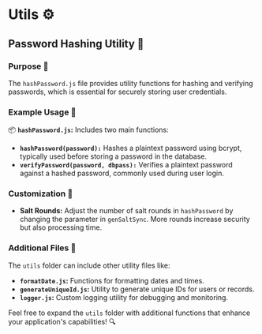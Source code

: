 # Utils ⚙️

## Password Hashing Utility 🔑

### Purpose 🎯

The `hashPassword.js` file provides utility functions for hashing and verifying passwords, which is essential for securely storing user credentials.

### Example Usage 🚀

📦 **`hashPassword.js`:** Includes two main functions:

- **`hashPassword(password):`** Hashes a plaintext password using bcrypt, typically used before storing a password in the database.
- **`verifyPassword(password, dbpass):`** Verifies a plaintext password against a hashed password, commonly used during user login.

### Customization 🎨

- **Salt Rounds:** Adjust the number of salt rounds in `hashPassword` by changing the parameter in `genSaltSync`. More rounds increase security but also processing time.

### Additional Files 📂

The `utils` folder can include other utility files like:

- **`formatDate.js`:** Functions for formatting dates and times.
- **`generateUniqueId.js`:** Utility to generate unique IDs for users or records.
- **`logger.js`:** Custom logging utility for debugging and monitoring.

Feel free to expand the `utils` folder with additional functions that enhance your application's capabilities! 🔍
